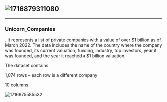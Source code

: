 ## ![1716879311080](image/data-dict/1716879311080.png)

---

### Unicorn_Companies

. It represents a list of private companies with a value of over $1 billion as of March 2022. The data includes the name of the country where the company was founded, its current valuation, funding, industry, top investors, year it was founded, and the year it reached a $1 billion valuation.

The dataset contains:

1,074 rows – each row is a different company

10 columns

![1716975585532](image/data-dict/1716975585532.png)
